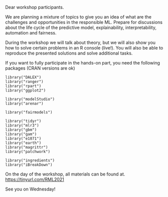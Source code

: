 Dear workshop participants.

We are planning a mixture of topics to give you an idea of what are the challenges and opportunities in the responsible ML. Prepare for discussions about the life cycle of the predictive model, explainability, interpretability, automation and fairness.

During the workshop we will talk about theory, but we will also show you how to solve certain problems in an R console (live!).
You will also be able to reproduce the presented solutions and solve additional tasks.

If you want to fully participate in the hands-on part, you need the following packages (CRAN versions are ok)

```
library("DALEX")
library("ranger")
library("rpart")
library("ggplot2")

library("modelStudio")
library("arenar")

library("fairmodels")

library("tidyr")
library("mlr3")
library("gbm")
library("gam")
library("e1071")
library("earth") 
library("magrittr")
library("patchwork")

library("ingredients")
library("iBreakDown")
```

On the day of the workshop, all materials can be found at.
https://tinyurl.com/RML2021

See you on Wednesday!
